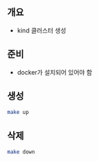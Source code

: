 ## 개요
* kind 클러스터 생성

## 준비
* docker가 설치되어 있어야 함

## 생성

```sh
make up
```

## 삭제

```sh
make down
```
